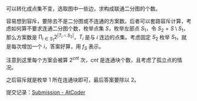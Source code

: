 可以转化成点集不变，选取图中一些边，求构成联通二分图的个数。

容易想到容斥，要除去不是二分图或不连通的方案数。后者可以套路容斥计算，考虑如何算不要求连通二分图个数，枚举点集 $S$，枚举左部点 $S_1$，令 $S_2=S\setminus S_1$，那么方案数是 $\prod_{i\in S_1} 2^{|T_i\cap S_2|}$，$T_i$ 是与 $i$ 连边的点集。考虑固定 $S_2$ 枚举 $S_1$，就是每次增加一个 $i$，答案好算，用 $f_S$ 表示。

注意到这里每个方案会被算 $2^{cnt}$ 次，$cnt$ 是连通块个数，且考虑了孤立点的情况。

之后容斥就是枚举 $1$ 所在连通块即可，最后答案要除以 $2$。

提交记录：[Submission - AtCoder](https://atcoder.jp/contests/arc105/submissions/44398561)